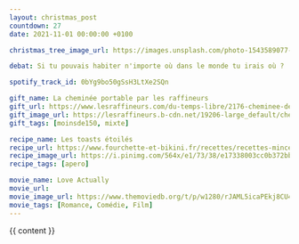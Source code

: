 ```yaml
---
layout: christmas_post
countdown: 27
date: 2021-11-01 00:00:00 +0100

christmas_tree_image_url: https://images.unsplash.com/photo-1543589077-870d0ba0a43d?crop=entropy&cs=tinysrgb&fit=max&fm=jpg&ixid=MnwyNzc3MTF8MHwxfHNlYXJjaHwxMnx8Y2hyaXN0bWFzJTIwdHJlZXxlbnwwfDF8fHwxNjM3NzQxODQ0&ixlib=rb-1.2.1&q=80&w=1080

debat: Si tu pouvais habiter n'importe où dans le monde tu irais où ?

spotify_track_id: 0bYg9bo50gSsH3LtXe2SQn

gift_name: La cheminée portable par les raffineurs
gift_url: https://www.lesraffineurs.com/du-temps-libre/2176-cheminee-de-table-spin-90.html
gift_image_url: https://lesraffineurs.b-cdn.net/19206-large_default/cheminee-de-table-spin-90.jpg
gift_tags: [moinsde150, mixte]

recipe_name: Les toasts étoilés
recipe_url: https://www.fourchette-et-bikini.fr/recettes/recettes-minceur/toasts-de-noel-etoiles-au-saumon-au-parmesan-et-au-jambon-maigre.html
recipe_image_url: https://i.pinimg.com/564x/e1/73/38/e17338003cc0b372bb7e70990709f0bd.jpg
recipe_tags: [apero]

movie_name: Love Actually
movie_url:
movie_image_url: https://www.themoviedb.org/t/p/w1280/rJAML5icaPEkj8CU4wLHjpL4RWd.jpg
movie_tags: [Romance, Comédie, Film]
---
```


{{ content }}

